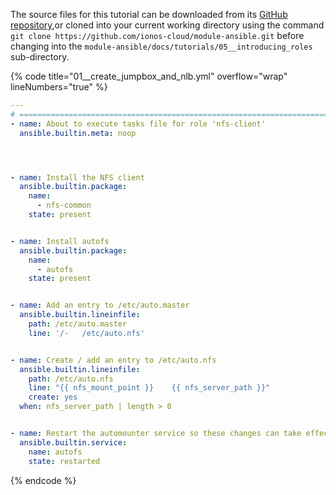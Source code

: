 The source files for this tutorial can be downloaded from its [GitHub repository](https://github.com/ionos-cloud/module-ansible/tree/master/docs/),or cloned into your current working directory using the command `git clone https://github.com/ionos-cloud/module-ansible.git` before changing into the `module-ansible/docs/tutorials/05__introducing_roles` sub-directory.

{% code title="01__create_jumpbox_and_nlb.yml" overflow="wrap" lineNumbers="true" %}
```yml
---
# ==============================================================================
- name: About to execute tasks file for role 'nfs-client'
  ansible.builtin.meta: noop




- name: Install the NFS client
  ansible.builtin.package:
    name:
      - nfs-common
    state: present


- name: Install autofs
  ansible.builtin.package:
    name:
      - autofs
    state: present


- name: Add an entry to /etc/auto.master
  ansible.builtin.lineinfile:
    path: /etc/auto.master
    line: '/-   /etc/auto.nfs'


- name: Create / add an entry to /etc/auto.nfs
  ansible.builtin.lineinfile:
    path: /etc/auto.nfs
    line: "{{ nfs_mount_point }}    {{ nfs_server_path }}"
    create: yes
  when: nfs_server_path | length > 0


- name: Restart the automounter service so these changes can take effect
  ansible.builtin.service:
    name: autofs
    state: restarted
```
{% endcode %}